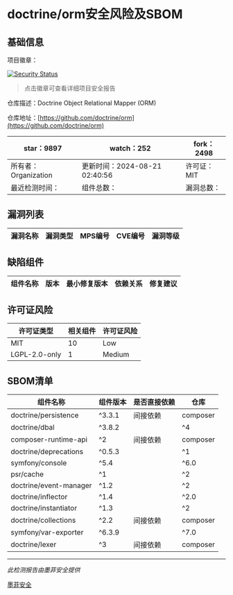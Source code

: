 # doctrine/orm安全风险及SBOM

## 基础信息

项目徽章：

[![Security Status](https://www.murphysec.com/platform3/v31/badge/1826333240278405120.svg)](https://www.murphysec.com/console/report/1692604913496645632/1826333240278405120)

> 点击徽章可查看详细项目安全报告

仓库描述：Doctrine Object Relational Mapper (ORM)

仓库地址：[https://github.com/doctrine/orm](https://github.com/doctrine/orm)

| star：9897 | watch：252 | fork：2498 |
| ----------- | -------------- | ------------ |
| 所有者：Organization | 更新时间：2024-08-21 02:40:56 | 许可证：MIT |
| 最近检测时间： | 组件总数： | 漏洞总数： |




## 漏洞列表

| 漏洞名称 | 漏洞类型 | MPS编号 | CVE编号 | 漏洞等级 |
| ------- | ------ | ------- | ------ | ----- |





## 缺陷组件

| 组件名称 | 版本 | 最小修复版本 | 依赖关系 | 修复建议 |
| -------- | ---- | ------------ | -------- | -------- |





## 许可证风险

| 许可证类型 | 相关组件 | 许可证风险 |
| ---------- | -------- | ---------- |
|MIT|10|Low|
|LGPL-2.0-only|1|Medium|




## SBOM清单

| 组件名称 | 组件版本 | 是否直接依赖 | 仓库 |
| -------- | -------- | ------------ | ---- |
|doctrine/persistence|^3.3.1|间接依赖|composer|
|doctrine/dbal|^3.8.2 || ^4|间接依赖|composer|
|composer-runtime-api|^2|间接依赖|composer|
|doctrine/deprecations|^0.5.3 || ^1|间接依赖|composer|
|symfony/console|^5.4 || ^6.0 || ^7.0|间接依赖|composer|
|psr/cache|^1 || ^2 || ^3|间接依赖|composer|
|doctrine/event-manager|^1.2 || ^2|间接依赖|composer|
|doctrine/inflector|^1.4 || ^2.0|间接依赖|composer|
|doctrine/instantiator|^1.3 || ^2|间接依赖|composer|
|doctrine/collections|^2.2|间接依赖|composer|
|symfony/var-exporter|^6.3.9 || ^7.0|间接依赖|composer|
|doctrine/lexer|^3|间接依赖|composer|


------

*此检测报告由墨菲安全提供*

[墨菲安全](www.murphysec.com)